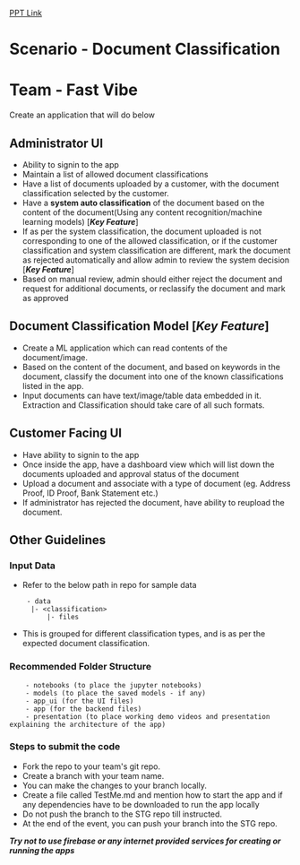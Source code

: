 [PPT Link](https://docs.google.com/presentation/d/169fmJIvO9ZIlWjTGWWhyN4MbqPx60eQr2ao3wjrytj0/edit?usp=sharing)

# Scenario -  Document Classification
# Team - Fast Vibe
Create an application that will do below


## Administrator UI
+ Ability to signin to the app
+ Maintain a list of allowed document classifications
+ Have a list of documents uploaded by a customer, with the document classification selected by the customer. 
+ Have a **system auto classification** of the document based on the content of the document(Using any content recognition/machine learning models) [***Key Feature***]
+ If as per the system classification, the document uploaded is not corresponding to one of the allowed classification, or if the customer classification and system classification are different, mark the document as rejected automatically and allow admin to review the system decision [***Key Feature***]
+ Based on manual review, admin should either reject the document and request for additional documents, or reclassify the document and mark as approved


## Document Classification Model [***Key Feature***]

+ Create a ML application which can read contents of the document/image.
+ Based on the content of the document, and based on keywords in the document, classify the document into one of the known classifications listed in the app. 
+ Input documents can have text/image/table data embedded in it. Extraction and Classification should take care of all such formats.


## Customer Facing UI
+ Have ability to signin to the app
+ Once inside the app, have a dashboard view which will list down the documents uploaded and approval status of the document
+ Upload a document and associate with a type of document (eg. Address Proof, ID Proof, Bank Statement etc.)
+ If administrator has rejected the document, have ability to reupload the document.



## Other Guidelines

### Input Data
+ Refer to the below path in repo for sample data

       - data
        |- <classification>
            |- files
+ This is grouped for different classification types, and is as per the expected document classification.

### Recommended Folder Structure
        - notebooks (to place the jupyter notebooks)
        - models (to place the saved models - if any)
        - app_ui (for the UI files)
        - app (for the backend files)
        - presentation (to place working demo videos and presentation explaining the architecture of the app)

### Steps to submit the code
+ Fork the repo to your team's git repo.
+ Create a branch with your team name.
+ You can make the changes to your branch locally.
+ Create a file called TestMe.md and mention  how to start the app and if any dependencies have to be downloaded to run the app locally
+ Do not push the branch to the STG repo till instructed.
+ At the end of the event, you can push your branch into the STG repo.

***Try not to use firebase or any internet provided services for creating or running the apps***
